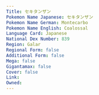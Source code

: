 ```yaml
---
﻿Title: セキタンザン
Pokemon Name Japanese: セキタンザン
Pokemon Name German: Montecarbo
Pokemon Name English: Coalossal
Language Card: Japanese
National Dex Number: 839
Region: Galar
Regional Form: false
Additional Form: false
Mega: false
Gigantamax: false
Cover: false
Link: 
Owned: 
---
```

